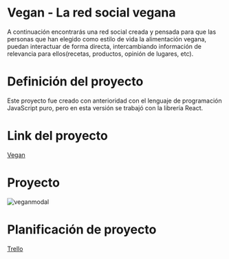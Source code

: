 # Vegan - La red social vegana

A continuación encontrarás una red social creada y pensada para que las personas que han elegido como estilo de vida la alimentación vegana, puedan interactuar de forma directa, intercambiando información de relevancia para ellos(recetas, productos, opinión de lugares, etc).

# Definición del proyecto

Este proyecto fue creado con anterioridad con el lenguaje de programación JavaScript puro,
pero en esta versión se trabajó con la librería React.

# Link del proyecto

[Vegan](https://noeliasabando.github.io/Red-Social-React/)

# Proyecto

![veganmodal](https://user-images.githubusercontent.com/39282668/47385559-05951c80-d6d0-11e8-948e-d16ac663fa66.png)

# Planificación de proyecto

[Trello](https://trello.com/b/p1iJSwEI/proyecto-1-react)


